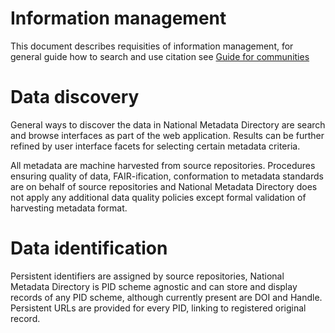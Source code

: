 
# Information management

This document describes requisities of information management, for general guide how to search and use citation see [Guide for communities](../guides/for-communities.md)

# Data discovery

General ways to discover the data in National Metadata Directory are search and browse interfaces as part of the web application. Results can be further refined by user interface facets for selecting certain metadata criteria.

All metadata are machine harvested from source repositories. Procedures ensuring quality of data, FAIR-ification, conformation to metadata standards are on behalf of source repositories and National Metadata Directory does not apply any additional data quality policies except formal validation of harvesting metadata format. 

# Data identification

Persistent identifiers are assigned by source repositories, National Metadata Directory is PID scheme agnostic and can store and display records of any PID scheme, although currently present are DOI and Handle. Persistent URLs are provided for every PID, linking to registered original record.


  
